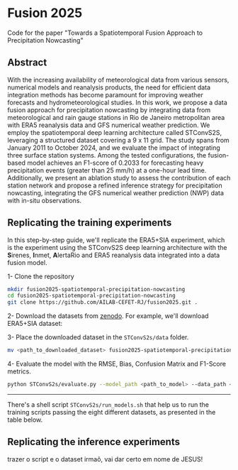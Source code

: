 # Fusion 2025

Code for the paper "Towards a Spatiotemporal Fusion Approach to Precipitation Nowcasting"

## Abstract

With the increasing availability of meteorological data from various sensors, numerical models and reanalysis products, the need for efficient data integration methods has become paramount for improving weather forecasts and hydrometeorological studies. In this work, we propose a data fusion approach for precipitation nowcasting by integrating data from meteorological and rain gauge stations in Rio de Janeiro metropolitan area with ERA5 reanalysis data and GFS numerical weather prediction. We employ the spatiotemporal deep learning architecture called STConvS2S, leveraging a structured dataset covering a 9 x 11 grid. The study spans from January 2011 to October 2024, and we evaluate the impact of integrating three surface station systems. Among the tested configurations, the fusion-based model achieves an F1-score of 0.2033 for forecasting heavy precipitation events (greater than 25 mm/h) at a one-hour lead time. Additionally, we present an ablation study to assess the contribution of each station network and propose a refined inference strategy for precipitation nowcasting, integrating the GFS numerical weather prediction (NWP) data with in-situ observations.

## Replicating the training experiments

In this step-by-step guide, we'll replicate the ERA5+SIA experiment, which is the experiment using the STConvS2S deep learning architecture with the **S**irenes, **I**nmet, **A**lertaRio and ERA5 reanalysis data integrated into a data fusion model.

1- Clone the repository

```sh
mkdir fusion2025-spatiotemporal-precipitation-nowcasting
cd fusion2025-spatiotemporal-precipitation-nowcasting
git clone https://github.com/AILAB-CEFET-RJ/fusion2025.git .
```

2- Download the datasets from [zenodo](zenodo). For example, we'll download ERA5+SIA dataset:

3- Place the downloaded dataset in the `STConvS2s/data` folder.
```sh
mv <path_to_downloaded_dataset> fusion2025-spatiotemporal-precipitation-nowcasting/STConvS2s/data/
```

4- Evaluate the model with the RMSE, Bias, Confusion Matrix and F1-Score metrics.

```sh
python STConvS2s/evaluate.py --model_path <path_to_model> --data_path <path_to_data> --metrics rmse bias confusion f1
```

<hr>

There's a shell script `STConvS2s/run_models.sh` that help us to run the training scripts passing the eight different datasets, as presented in the table below.

<!-- table with different datasets -->

## Replicating the inference experiments

trazer o script e o dataset irmaõ, vai dar certo em nome de JESUS!

